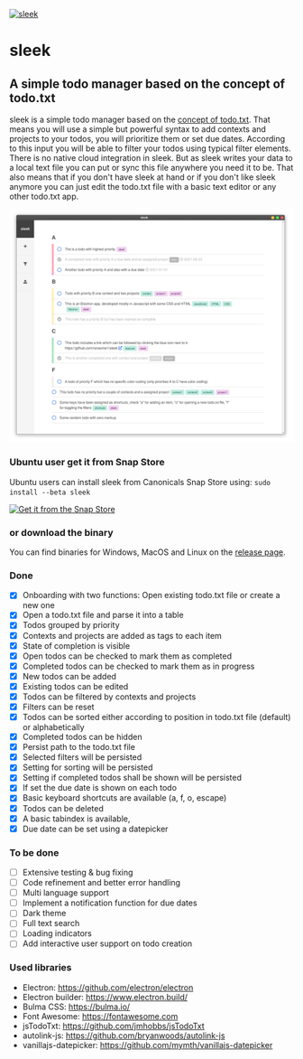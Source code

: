 [![sleek](https://snapcraft.io/sleek/badge.svg)](https://snapcraft.io/sleek)
# sleek
## A simple todo manager based on the concept of todo.txt
sleek is a simple todo manager based on the <a href="https://github.com/todotxt/todo.txt">concept of todo.txt</a>. That means you will use a simple but powerful syntax to add contexts and projects to your todos, you will prioritize them or set due dates. According to this input you will be able to filter your todos using typical filter elements. There is no native cloud integration in sleek. But as sleek writes your data to a local text file you can put or sync this file anywhere you need it to be. That also means that if you don't have sleek at hand or if you don't like sleek anymore you can just edit the todo.txt file with a basic text editor or any other todo.txt app.

![Alt text](assets/sleek.screenshot_mainview.png?raw=true "Screenshot of sleek")

### Ubuntu user get it from Snap Store
Ubuntu users can install sleek from Canonicals Snap Store using: `sudo install --beta sleek`

[![Get it from the Snap Store](https://snapcraft.io/static/images/badges/en/snap-store-black.svg)](https://snapcraft.io/sleek)

### or download the binary
You can find binaries for Windows, MacOS and Linux on the <a href="https://github.com/ransome1/sleek/releases/latest">release page</a>.

### Done
* [x] Onboarding with two functions: Open existing todo.txt file or create a new one
* [x] Open a todo.txt file and parse it into a table
* [x] Todos grouped by priority
* [x] Contexts and projects are added as tags to each item
* [x] State of completion is visible
* [x] Open todos can be checked to mark them as completed
* [x] Completed todos can be checked to mark them as in progress
* [x] New todos can be added
* [x] Existing todos can be edited
* [x] Todos can be filtered by contexts and projects
* [x] Filters can be reset
* [x] Todos can be sorted either according to position in todo.txt file (default) or alphabetically
* [x] Completed todos can be hidden
* [x] Persist path to the todo.txt file
* [x] Selected filters will be persisted
* [x] Setting for sorting will be persisted
* [x] Setting if completed todos shall be shown will be persisted
* [x] If set the due date is shown on each todo
* [x] Basic keyboard shortcuts are available (a, f, o, escape)
* [x] Todos can be deleted
* [x] A basic tabindex is available‚
* [x] Due date can be set using a datepicker

### To be done
* [ ] Extensive testing & bug fixing
* [ ] Code refinement and better error handling
* [ ] Multi language support
* [ ] Implement a notification function for due dates
* [ ] Dark theme
* [ ] Full text search
* [ ] Loading indicators
* [ ] Add interactive user support on todo creation

### Used libraries
- Electron: https://github.com/electron/electron
- Electron builder: https://www.electron.build/
- Bulma CSS: https://bulma.io/
- Font Awesome: https://fontawesome.com
- jsTodoTxt: https://github.com/jmhobbs/jsTodoTxt
- autolink-js: https://github.com/bryanwoods/autolink-js
- vanillajs-datepicker: https://github.com/mymth/vanillajs-datepicker
